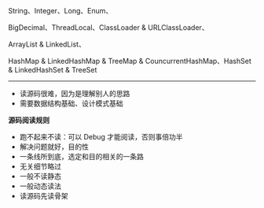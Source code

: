 String、Integer、Long、Enum、

BigDecimal、ThreadLocal、ClassLoader & URLClassLoader、

ArrayList & LinkedList、 

HashMap & LinkedHashMap & TreeMap & CouncurrentHashMap、HashSet & LinkedHashSet & TreeSet

****

- 读源码很难，因为是理解别人的思路
- 需要数据结构基础、设计模式基础

**源码阅读规则**

- 跑不起来不读：可以 Debug 才能阅读，否则事倍功半
- 解决问题就好，目的性
- 一条线所到底，选定和目的相关的一条路
- 无关细节略过
- 一般不读静态
- 一般动态读法
- 读源码先读骨架